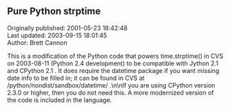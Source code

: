 ## Pure Python strptime  
Originally published: 2001-05-23 18:42:48  
Last updated: 2003-09-15 18:01:45  
Author: Brett Cannon  
  
This is a modification of the Python code that powers time.strptime() in CVS on 2003-08-11 (Python 2.4 development) to be compatible with Jython 2.1 and CPython 2.1 .  It does require the datetime package if you want missing date info to be filled in; it can be found in CVS at /python/nondist/sandbox/datetime/ .\n\nIf you are using CPython version 2.3.0 or higher, then you do not need this.  A more modernized version of the code is included in the language.